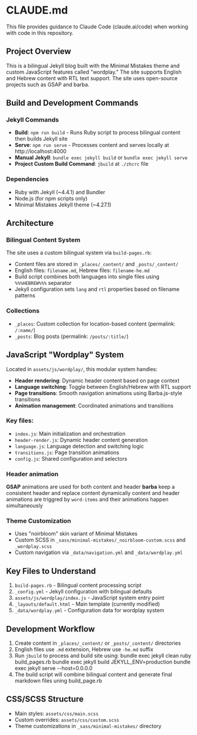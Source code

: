 # CLAUDE.md

This file provides guidance to Claude Code (claude.ai/code) when working with code in this repository.

## Project Overview

This is a bilingual Jekyll blog built with the Minimal Mistakes theme and custom JavaScript features called "wordplay." The site supports English and Hebrew content with RTL text support. The site uses open-source projects such as GSAP and barba.

## Build and Development Commands

### Jekyll Commands
- **Build**: `npm run build` - Runs Ruby script to process bilingual content then builds Jekyll site
- **Serve**: `npm run serve` - Processes content and serves locally at http://localhost:4000
- **Manual Jekyll**: `bundle exec jekyll build` or `bundle exec jekyll serve`
- **Project Custom Build Command**: `jbuild` at `./zhcrc` file

### Dependencies
- Ruby with Jekyll (~4.4.1) and Bundler
- Node.js (for npm scripts only)
- Minimal Mistakes Jekyll theme (~4.27.1)

## Architecture

### Bilingual Content System
The site uses a custom bilingual system via `build-pages.rb`:
- Content files are stored in `_places/_content/` and `_posts/_content/`
- English files: `filename.md`, Hebrew files: `filename-he.md`
- Build script combines both languages into single files using `%%%HEBREW%%%` separator
- Jekyll configuration sets `lang` and `rtl` properties based on filename patterns

### Collections
- `_places`: Custom collection for location-based content (permalink: `/:name/`)
- `_posts`: Blog posts (permalink: `/posts/:title/`)

## JavaScript "Wordplay" System
Located in `assets/js/wordplay/`, this modular system handles:
- **Header rendering**: Dynamic header content based on page context
- **Language switching**: Toggle between English/Hebrew with RTL support
- **Page transitions**: Smooth navigation animations using Barba.js-style transitions
- **Animation management**: Coordinated animations and transitions

### Key files:
- `index.js`: Main initialization and orchestration
- `header-render.js`: Dynamic header content generation
- `language.js`: Language detection and switching logic
- `transitions.js`: Page transition animations
- `config.js`: Shared configuration and selectors

### Header animation
**GSAP** animations are used for both content and header
**barba** keep a consistent header and replace content dynamically 
content and header animations are triggred by `word-items` and their animations happen simultaneously 

### Theme Customization
- Uses "noirbloom" skin variant of Minimal Mistakes
- Custom SCSS in `_sass/minimal-mistakes/_noirbloom-custom.scss` and `_wordplay.scss`
- Custom navigation via `_data/navigation.yml` and `_data/wordplay.yml`

## Key Files to Understand

1. `build-pages.rb` - Bilingual content processing script
2. `_config.yml` - Jekyll configuration with bilingual defaults
3. `assets/js/wordplay/index.js` - JavaScript system entry point
4. `_layouts/default.html` - Main template (currently modified)
5. `_data/wordplay.yml` - Configuration data for wordplay system

## Development Workflow

1. Create content in `_places/_content/` or `_posts/_content/` directories
2. English files use `.md` extension, Hebrew use `-he.md` suffix
3. Run `jbuild` to process and build site using:
   bundle exec jekyll clean
   ruby build_pages.rb
   bundle exec jekyll build
   JEKYLL_ENV=production bundle exec jekyll serve --host=0.0.0.0
4. The build script will combine bilingual content and generate final markdown files uning build_page.rb

## CSS/SCSS Structure
- Main styles: `assets/css/main.scss`
- Custom overrides: `assets/css/custom.scss`
- Theme customizations in `_sass/minimal-mistakes/` directory